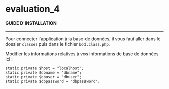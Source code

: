 # evaluation_4


#### GUIDE D'INSTALLATION
***
Pour connecter l'application à la base de données, il vous faut aller dans le dossier `classes` puis dans le fichier `bdd.class.php`.

Modifier les informations relatives à vos informations de base de données ici :
  ```
  static private $host = "localhost";
  static private $dbname = "dbname";
  static private $dbuser = "dbuser";
  static private $dbpassword = "dbpassword";
  ```

